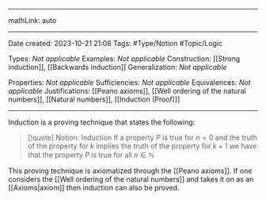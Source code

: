 
---

mathLink: auto

---
Date created: 2023-10-21 21:08
Tags: #Type/Notion #Topic/Logic 

Types: _Not applicable_
Examples: _Not applicable_
Construction: [[Strong induction]], [[Backwards induction]]
Generalization: _Not applicable_

Properties: _Not applicable_
Sufficiencies: _Not applicable_
Equivalences: _Not applicable_
Justifications: [[Peano axioms]], [[Well ordering of the natural numbers]], [[Natural numbers]], [[Induction (Proof)]]

---  

Induction is a proving technique that states the following:

> [!quote] Notion: Induction
> If a property $P$ is true for $n=0$ and the truth of the property for $k$ implies the truth of the property for $k+1$ we have that the property $P$ is true for all $n\in \mathbb N$

This proving technique is axiomatized through the [[Peano axioms]]. If one considers the [[Well ordering of the natural numbers]] and takes it on as an [[Axioms|axiom]] then induction can also be proved.



